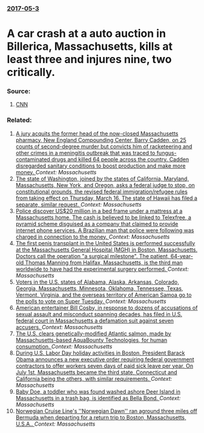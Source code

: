 ### [2017-05-3](/news/2017/05/3/index.md)

# A car crash at a auto auction in Billerica, Massachusetts, kills at least three and injures nine, two critically.  




### Source:

1. [CNN](http://www.cnn.com/2017/05/03/us/massachusetts-auto-auction-crash/index.html)

### Related:

1. [A jury acquits the former head of the now-closed Massachusetts pharmacy, New England Compounding Center, Barry Cadden, on 25 counts of second-degree murder but convicts him of racketeering and other crimes in a meningitis outbreak that was traced to fungus-contaminated drugs and killed 64 people across the country. Cadden disregarded sanitary conditions to boost production and make more money. ](/news/2017/03/22/a-jury-acquits-the-former-head-of-the-now-closed-massachusetts-pharmacy-new-england-compounding-center-barry-cadden-on-25-counts-of-secon.md) _Context: Massachusetts_
2. [The state of Washington, joined by the states of California, Maryland, Massachusetts, New York, and Oregon, asks a federal judge to  stop, on constitutional grounds, the revised federal immigration/refugee rules from taking effect on Thursday, March 16. The state of Hawaii has filed a separate, similar request. ](/news/2017/03/13/the-state-of-washington-joined-by-the-states-of-california-maryland-massachusetts-new-york-and-oregon-asks-a-federal-judge-to-stop-o.md) _Context: Massachusetts_
3. [Police discover US$20 million in a bed frame under a mattress at a Massachusetts home. The cash is believed to be linked to Telexfree, a pyramid scheme disguised as a company that claimed to provide internet phone services. A Brazilian man that police were following was charged in connection to the money. ](/news/2017/01/24/police-discover-us-20-million-in-a-bed-frame-under-a-mattress-at-a-massachusetts-home-the-cash-is-believed-to-be-linked-to-telexfree-a-pyr.md) _Context: Massachusetts_
4. [The first penis transplant in the United States is performed successfully at the Massachusetts General Hospital (MGH) in Boston, Massachusetts. Doctors call the operation "a surgical milestone". The patient, 64-year-old Thomas Manning from Halifax, Massachusetts, is the third man worldwide to have had the experimental surgery performed. ](/news/2016/05/16/the-first-penis-transplant-in-the-united-states-is-performed-successfully-at-the-massachusetts-general-hospital-mgh-in-boston-massachuset.md) _Context: Massachusetts_
5. [Voters in the U.S. states of Alabama, Alaska, Arkansas, Colorado, Georgia, Massachusetts, Minnesota, Oklahoma, Tennessee, Texas, Vermont, Virginia, and the overseas territory of American Samoa go to the polls to vote on Super Tuesday. ](/news/2016/03/1/voters-in-the-u-s-states-of-alabama-alaska-arkansas-colorado-georgia-massachusetts-minnesota-oklahoma-tennessee-texas-vermont-vi.md) _Context: Massachusetts_
6. [American entertainer Bill Cosby, in response to dozens of accusations of sexual assault and misconduct spanning decades, has filed in U.S. federal court in Massachusetts a defamation suit against seven accusers. ](/news/2015/12/15/american-entertainer-bill-cosby-in-response-to-dozens-of-accusations-of-sexual-assault-and-misconduct-spanning-decades-has-filed-in-u-s-f.md) _Context: Massachusetts_
7. [The U.S. clears genetically-modified Atlantic salmon, made by Massachusetts-based AquaBounty Technologies, for human consumption. ](/news/2015/11/19/the-u-s-clears-genetically-modified-atlantic-salmon-made-by-massachusetts-based-aquabounty-technologies-for-human-consumption.md) _Context: Massachusetts_
8. [During U.S. Labor Day holiday activities in Boston, President Barack Obama announces a new executive order requiring federal government contractors to offer workers seven days of paid sick leave per year. On July 1st, Massachusetts became the third state, Connecticut and California being the others, with similar requirements. ](/news/2015/09/7/during-u-s-labor-day-holiday-activities-in-boston-president-barack-obama-announces-a-new-executive-order-requiring-federal-government-cont.md) _Context: Massachusetts_
9. [Baby Doe, a toddler who was found washed ashore Deer Island in Massachusetts in a trash bag, is identified as Bella Bond. ](/news/2015/09/18/baby-doe-a-toddler-who-was-found-washed-ashore-deer-island-in-massachusetts-in-a-trash-bag-is-identified-as-bella-bond.md) _Context: Massachusetts_
10. [ Norwegian Cruise Line's ''Norwegian Dawn'' ran aground three miles off Bermuda when departing for a return trip to Boston, Massachusetts, U.S.A.. ](/news/2015/05/19/norwegian-cruise-line-s-norwegian-dawn-ran-aground-three-miles-off-bermuda-when-departing-for-a-return-trip-to-boston-massachusetts-u.md) _Context: Massachusetts_
